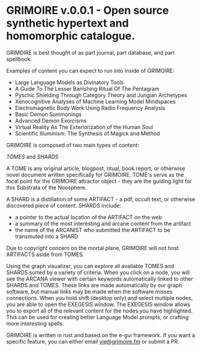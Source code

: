 # GRIMOIRE v.0.0.1 - Open source synthetic hypertext and homomorphic catalogue.

GRIMOIRE is best thought of as part journal, part database, and part spellbook. 

Examples of content you can expect to run into inside of GRIMOIRE:

- Large Language Models as Divinatory Tools
- A Guide To The Lesser Banishing Ritual Of The Pentagram
- Pyschic Shielding Through Category Theory and Jungian Archetypes
- Xenocognitive Analyses of Machine Learning Model Mindspaces
- Electromagnetic Body Work Using Radio Frequency Analysis
- Basic Demon Summonings
- Advanced Demon Exorcisms
- Virtual Reality As The Exteriorization of the Human Soul
- Scientific Illuminism: The Synthesis of Magick and Method

GRIMOIRE is composed of two main types of content:

*TOMES* and *SHARDS*

A TOME is any original article, blogpost, ritual, book report, or otherwise novel document written specifically for GRIMOIRE.
TOME's serve as the focal point for the GRIMOIRE attractor object - they are the guiding light for this Substrata of the Noosphere.

A SHARD is a distillation of some ARTIFACT - a pdf, occult text, or otherwise discovered piece of content.
SHARDS include:
- a pointer to the actual location of the ARTIFACT on the web 
- a summary of the most interesting and arcane content from the artifact
- the name of the ARCANIST who submitted the ARTIFACT to be transmuted into a SHARD

Due to copyright concern on the mortal plane, GRIMOIRE will not host ARTIFACTS aside from TOMES.

Using the graph visualizer, you can explore all available TOMES and SHARDS sorted by a variety of criteria.
When you click on a node, you will see the ARCANA viewer with certain keywords automatically linked to other SHARDS and TOMES.
These links are made automatically by our graph software, but manual links may be made when the software misses connections.
When you hold shift (desktop only) and select multiple nodes, you are able to open the EXEGESIS window.
The EXEGESIS window allows you to export all of the relevant content for the nodes you have highlighted.
This can be used for creating better Language Model prompts, or crafting more interesting spells.

GRIMOIRE is written in rust and based on the e-gui framework.
If you want a specific feature, you can either email vie@grimoire.fm or submit a PR.
